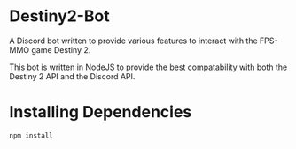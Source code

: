 # Destiny2-Bot
A Discord bot written to provide various features to interact with the FPS-MMO game Destiny 2.

This bot is written in NodeJS to provide the best compatability with both the Destiny 2 API and the Discord API.

# Installing Dependencies
```
npm install
```

